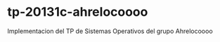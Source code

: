 tp-20131c-ahrelocoooo
=====================

Implementacion del TP de Sistemas Operativos del grupo Ahrelocoooo